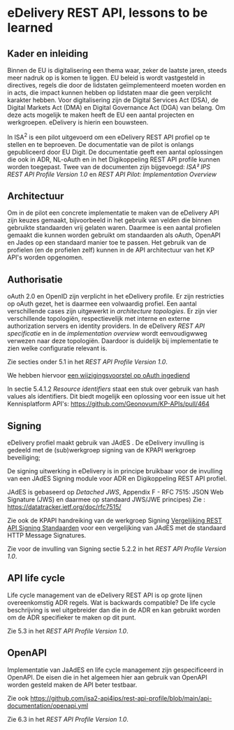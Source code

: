 # eDelivery REST API, lessons to be learned

## Kader en inleiding

Binnen de EU is digitalisering een thema waar, zeker de laatste jaren, steeds 
meer nadruk op is komen te liggen. EU beleid is wordt vastgesteld in directives, 
regels die door de lidstaten geïmplementeerd moeten worden en in acts, die 
impact kunnen hebben op lidstaten maar die geen verplicht karakter hebben. 
Voor digitalisering zijn de Digital Services Act (DSA), de Digital Markets Act (DMA) 
en Digital Governance Act (DGA) van belang. 
Om deze acts mogelijk te maken heeft de EU een aantal projecten en werkgroepen. 
eDelivery is hierin een bouwsteen. 

In ISA<sup>2</sup> is een pilot uitgevoerd om een eDelivery REST API profiel op te 
stellen en te beproeven. De documentatie van de pilot is onlangs gepubliceerd door EU Digit. 
De documentatie geeft een aantal oplossingen die ook in ADR, NL-oAuth en in het 
Digikoppeling REST API profile kunnen worden toegepast. Twee van de documenten zijn bijgevoegd: 
_ISA² IPS REST API Profile Version 1.0_ en _REST API Pilot: Implementation Overview_

## Architectuur
Om in de pilot een concrete implementatie te maken van de eDelivery API zijn keuzes 
gemaakt, bijvoorbeeld in het gebruik van velden die binnen gebruikte standaarden 
vrij gelaten waren. Daarmee is een aantal profielen gemaakt die kunnen worden 
gebruikt om standaarden als oAuth, OpenAPI en Jades op een standaard manier toe 
te passen. Het gebruik van de profielen (en de profielen zelf) kunnen in de 
API architectuur van het KP API's worden opgenomen.

## Authorisatie
oAuth 2.0 en OpenID zijn verplicht in het eDelivery profile. Er zijn restricties op 
oAuth gezet, het is daarmee een volwaardig profiel. Een aantal verschillende cases 
zijn uitgewerkt in  _architecture topologies_. Er zijn vier verschillende topologiën,
respectievelijk met interne  en externe authorization servers en identity providers. 
In de eDelivery _REST API specificatie_ en in de _implementation overview_ wordt 
eenvoudigwweg verwezen naar deze topologiën. Daardoor is duidelijk bij implementatie 
te zien welke configuratie relevant is.

Zie secties onder 5.1 in het _REST API Profile Version 1.0_.

We hebben hiervoor [een wijzigingsvoorstel op oAuth ingediend](https://github.com/Logius-standaarden/OAuth-NL-profiel/issues/27)

In sectie 5.4.1.2 _Resource identifiers_ staat een stuk over gebruik van hash values als
identifiers. Dit biedt mogelijk een oplossing voor een issue uit het Kennisplatform API's:
https://github.com/Geonovum/KP-APIs/pull/464 

## Signing
eDelivery profiel maakt gebruik van JAdES . De eDelivery invulling is gedeeld met de (sub)werkgroep 
signing van de KPAPI werkgroep beveiliging;

De signing uitwerking in eDelivery is in principe bruikbaar voor de invulling van een JAdES 
Signing module voor ADR en Digikoppeling REST API profiel.

JAdES is gebaseerd op _Detached JWS_,  Appendix F - RFC 7515: JSON Web Signature (JWS)  en daarmee op standaard JWS/JWE principes)
Zie : https://datatracker.ietf.org/doc/rfc7515/

Zie ook de KPAPI handreiking van de werkgroep Signing [Vergelijking REST API Signing Standaarden](https://geonovum.github.io/KP-APIs/publicaties/REST_API_Signing_Standaarden/) voor een vergelijking van JAdES  met de standaard HTTP Message Signatures.

Zie voor de invulling van Signing sectie 5.2.2 in het _REST API Profile Version 1.0_.

## API life cycle
Life cycle management van de eDelivery REST API is op grote lijnen overeenkomstig 
ADR regels. Wat is backwards compatible? 
De life cycle beschrijving is wel uitgebreider dan die in de ADR en kan gebruikt
worden om de ADR specifieker te maken op dit punt.

Zie 5.3 in het _REST API Profile Version 1.0_.

## OpenAPI
Implementatie van JaAdES en life cycle management zijn gespecificeerd in OpenAPI. De eisen die in het algemeen hier aan gebruik van OpenAPI worden gesteld maken de API beter testbaar.

Zie ook https://github.com/isa2-api4ips/rest-api-profile/blob/main/api-documentation/openapi.yml

Zie 6.3 in het _REST API Profile Version 1.0_.
